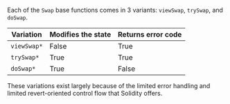 Each of the `Swap` base functions comes in 3 variants: `viewSwap`, `trySwap`, and `doSwap`.

Variation | Modifies the state | Returns error code
-|-|-
`viewSwap*` | False | True
`trySwap*` | True | True
`doSwap*` | True | False

These variations exist largely because of the limited error handling and limited revert-oriented control flow that Solidity offers.
